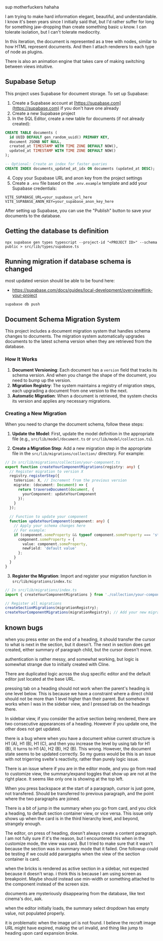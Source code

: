 sup motherfuckers hahaha

I am trying to make hard information elegant, beautiful, and understandable. I know it's been years since I initially said that, but I'd rather suffer for long for something jaw-dropping than create something basic u know. I can tolerate isolation, but I can't tolerate mediocrity.

In this iteration, the document is represented as a tree with nodes, similar to how HTML represent documents. And then I attach renderers to each type of node as plugins.

There is also an animation engine that takes care of making switching between views intuitive.

## Supabase Setup

This project uses Supabase for document storage. To set up Supabase:

1. Create a Supabase account at [https://supabase.com](https://supabase.com) if you don't have one already
2. Create a new Supabase project
3. In the SQL Editor, create a new table for documents (if not already created):

```sql
CREATE TABLE documents (
  id UUID DEFAULT gen_random_uuid() PRIMARY KEY,
  document JSONB NOT NULL,
  created_at TIMESTAMP WITH TIME ZONE DEFAULT NOW(),
  updated_at TIMESTAMP WITH TIME ZONE DEFAULT NOW()
);

-- Optional: Create an index for faster queries
CREATE INDEX documents_updated_at_idx ON documents (updated_at DESC);
```

4. Copy your Supabase URL and anon key from the project settings
5. Create a `.env` file based on the `.env.example` template and add your Supabase credentials:

```
VITE_SUPABASE_URL=your_supabase_url_here
VITE_SUPABASE_ANON_KEY=your_supabase_anon_key_here
```

After setting up Supabase, you can use the "Publish" button to save your documents to the database.

## Getting the database ts definition

```
npx supabase gen types typescript --project-id "<PROJECT ID>" --schema public > src/lib/types/supabase.ts
```

## Running migration if database schema is changed

most updated version should be able to be found here: 
- https://supabase.com/docs/guides/local-development/overview#link-your-project

```
supabase db push
```

## Document Schema Migration System

This project includes a document migration system that handles schema changes to documents. The migration system automatically upgrades documents to the latest schema version when they are retrieved from the database.

### How It Works

1. **Document Versioning**: Each document has a `version` field that tracks its schema version. And when you change the shape of the document, you need to bump up the version.
2. **Migration Registry**: The system maintains a registry of migration steps, each upgrading a document from one version to the next.
3. **Automatic Migration**: When a document is retrieved, the system checks its version and applies any necessary migrations.

### Creating a New Migration

When you need to change the document schema, follow these steps:

1. **Update the Model**: First, update the model definition in the appropriate file (e.g., `src/lib/model/document.ts` or `src/lib/model/collection.ts`).

2. **Create a Migration Step**: Add a new migration step in the appropriate file in the `src/lib/migrations/collection/` directory. For example:

```typescript
// In src/lib/migrations/collection/your-component.ts
export function createYourComponentMigrations(registry: any) {
  // Register migration to version X
  registry.registerStep({
    toVersion: X, // Increment from the previous version
    migrate: (document: Document) => {
      return traverseDocument(document, {
        yourComponent: updateYourComponent
      });
    }
  });
  
  // Function to update your component
  function updateYourComponent(component: any) {
    // Apply your schema changes here
    // For example:
    if (component.someProperty && typeof component.someProperty === 'string') {
      component.someProperty = {
        value: component.someProperty,
        newField: 'default value'
      };
    }
  }
}
```

3. **Register the Migration**: Import and register your migration function in `src/lib/migrations/index.ts`:

```typescript
// In src/lib/migrations/index.ts
import { createYourComponentMigrations } from './collection/your-component';

// Register all migrations
createSectionMigrations(migrationRegistry);
createYourComponentMigrations(migrationRegistry); // Add your new migration
```
## known bugs

when you press enter on the end of a heading, it should transfer the cursor to what is next in the section, but it doesn't. The next in section does get created, either summary of paragraph child, but the cursor doesn't move.

authentication is rather messy, and somewhat working, but logic is somewhat strange due to initially created with Cline.

There are duplicated logic across the slug specific editor and the default editor just located at the base URL.

pressing tab on a heading should not work when the parent's heading is one level below. This is because we have a constraint where a direct child should not be more than 1 level higher than their parent. But somehow it works when I was in the sidebar view, and I pressed tab on the headings there.

In sidebar view, if you consider the active section being rendered, there are two consecutive appearances of  a heading. However if you update one, the other does not get updated.

there is a bug where when you have a document whise current structure is H1 (A), H1 (B), H1 (C), and then you increase the level by using tab for H1 (B), it turns to H1 (A), H2 (B), H2 (B). This wrong. However, the document state seems to be updated correctly. So my guess would be this is an issue with not trigerring svelte's reactivity, rather than purely logic issue.

There is an issue where if you are in the editor mode, and you go from read to customize view, the summary/expand toggles that show up are not at the right place. It seems like only one is showing at the top left.

When you press backspace at the start of a paragraph, cursor is just gone, not transfered. Should be transferred to previous paragraph, and the point where the two paragraphs are joined.

There is a bit of jump in the summary when you go from card, and you click a heading, to default section container view, or vice versa. This issue only shows up when the card is in the third hierarchy level, and beyond, strangely enough.

The editor, on press of heading, doesn't always create a content paragraph. I am not fully sure if it's the reason, but I encountered this when in the customize mode, the view was card. But I tried to make sure that it wasn't because the section was in summary mode that it failed. One followup could be testing if we could add parargaphs when the view of the section container is card.


when the bricks is rendered as active section in a sidebar, not expected because it doesn't wrap. i think this is because I am using screen as breakpoint. Maybe should instead use min-width or something attached to the component instead of the screen size.

documents are mysteriously disappearing from the database, like text cinema's doc, aak.

when the editor initially loads, the summary select dropdown has empty value, not populated properly.

it is problematic when the image url is not found. I believe the recraft image URL might have expired, making the url invalid, and thing like jump to heading upon card expansion broke.
